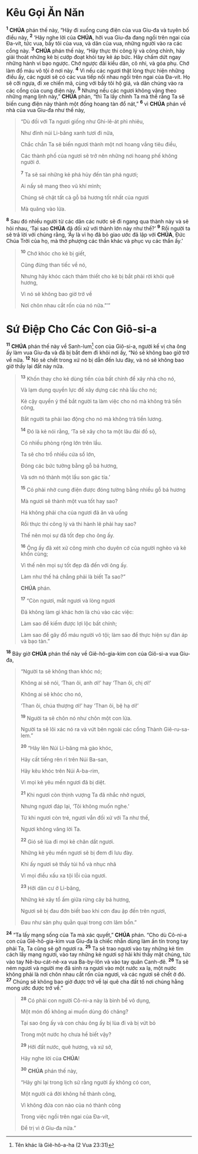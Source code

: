 # Kêu Gọi Ăn Năn
<sup><b>1</b></sup> **CHÚA** phán thế này, “Hãy đi xuống cung điện của vua Giu-đa và tuyên bố điều này, <sup><b>2</b></sup> ‘Hãy nghe lời của **CHÚA**, hỡi vua Giu-đa đang ngồi trên ngai của Đa-vít, tức vua, bầy tôi của vua, và dân của vua, những người vào ra các cổng này. <sup><b>3</b></sup> **CHÚA** phán thế này, “Hãy thực thi công lý và công chính, hãy giải thoát những kẻ bị cướp đoạt khỏi tay kẻ áp bức. Hãy chấm dứt ngay những hành vi bạo ngược. Chớ ngược đãi kiều dân, cô nhi, và góa phụ. Chớ làm đổ máu vô tội ở nơi này. <sup><b>4</b></sup> Vì nếu các ngươi thật lòng thực hiện những điều ấy, các ngươi sẽ có các vua tiếp nối nhau ngồi trên ngai của Đa-vít. Họ sẽ cỡi ngựa, đi xe chiến mã, cùng với bầy tôi hộ giá, và dân chúng vào ra các cổng của cung điện này. <sup><b>5</b></sup> Nhưng nếu các ngươi không vâng theo những mạng lịnh này,” **CHÚA** phán, “thì Ta lấy chính Ta mà thề rằng Ta sẽ biến cung điện này thành một đống hoang tàn đổ nát,” <sup><b>6</b></sup> vì **CHÚA** phán về nhà của vua Giu-đa như thế này,

> “Dù đối với Ta ngươi giống như Ghi-lê-át phì nhiêu,
>
> Như đỉnh núi Li-băng xanh tươi đi nữa,
>
> Chắc chắn Ta sẽ biến ngươi thành một nơi hoang vắng tiêu điều,
>
> Các thành phố của ngươi sẽ trở nên những nơi hoang phế không người ở.
>
> <sup><b>7</b></sup> Ta sẽ sai những kẻ phá hủy đến tàn phá ngươi;
>
> Ai nấy sẽ mang theo vũ khí mình;
>
> Chúng sẽ chặt tất cả gỗ bá hương tốt nhất của ngươi
>
> Mà quăng vào lửa.

<sup><b>8</b></sup> Sau đó nhiều người từ các dân các nước sẽ đi ngang qua thành này và sẽ hỏi nhau, ‘Tại sao **CHÚA** đã đối xử với thành lớn này như thế?’ <sup><b>9</b></sup> Rồi người ta sẽ trả lời với chúng rằng, ‘Ấy là vì họ đã bỏ giao ước đã lập với **CHÚA**, Đức Chúa Trời của họ, mà thờ phượng các thần khác và phục vụ các thần ấy.’

> <sup><b>10</b></sup> Chớ khóc cho kẻ bị giết,
>
> Cũng đừng than tiếc về nó,
>
> Nhưng hãy khóc cách thảm thiết cho kẻ bị bắt phải rời khỏi quê hương,
>
> Vì nó sẽ không bao giờ trở về
>
> Nơi chôn nhau cắt rốn của nó nữa.”’”

# Sứ Điệp Cho Các Con Giô-si-a
<sup><b>11</b></sup> **CHÚA** phán thế này về Sanh-lum[^1-9e12c305-18eb-470d-a64c-af9baa0f3ef8] con của Giô-si-a, người kế vị cha ông ấy làm vua Giu-đa và đã bị bắt đem đi khỏi nơi ấy, “Nó sẽ không bao giờ trở về nữa. <sup><b>12</b></sup> Nó sẽ chết trong xứ nó bị dẫn đến lưu đày, và nó sẽ không bao giờ thấy lại đất này nữa.

> <sup><b>13</b></sup> Khốn thay cho kẻ dùng tiền của bất chính để xây nhà cho nó,
>
> Và lạm dụng quyền lực để xây dựng các nhà lầu cho nó;
>
> Kẻ cậy quyền ỷ thế bắt người ta làm việc cho nó mà không trả tiền công,
>
> Bắt người ta phải lao động cho nó mà không trả tiền lương.
>
> <sup><b>14</b></sup> Đó là kẻ nói rằng, ‘Ta sẽ xây cho ta một lâu đài đồ sộ,
>
> Có nhiều phòng rộng lớn trên lầu.
>
> Ta sẽ cho trổ nhiều cửa sổ lớn,
>
> Đóng các bức tường bằng gỗ bá hương,
>
> Và sơn nó thành một lầu son gác tía.’
>
> <sup><b>15</b></sup> Có phải nhờ cung điện được đóng tường bằng nhiều gỗ bá hương
>
> Mà ngươi sẽ thành một vua tốt hay sao?
>
> Há không phải cha của ngươi đã ăn và uống
>
> Rồi thực thi công lý và thi hành lẽ phải hay sao?
>
> Thế nên mọi sự đã tốt đẹp cho ông ấy.
>
> <sup><b>16</b></sup> Ông ấy đã xét xử công minh cho duyên cớ của người nghèo và kẻ khốn cùng;
>
> Vì thế nên mọi sự tốt đẹp đã đến với ông ấy.
>
> Làm như thế há chẳng phải là biết Ta sao?”
>
> **CHÚA** phán.
>
> <sup><b>17</b></sup> “Còn ngươi, mắt ngươi và lòng ngươi
>
> Đã không làm gì khác hơn là chú vào các việc:
>
> Làm sao để kiếm được lợi lộc bất chính;
>
> Làm sao để gây đổ máu người vô tội; làm sao để thực hiện sự đàn áp và bạo tàn.”

<sup><b>18</b></sup> Bây giờ **CHÚA** phán thế này về Giê-hô-gia-kim con của Giô-si-a vua Giu-đa,

> “Người ta sẽ không than khóc nó;
>
> Không ai sẽ nói, ‘Than ôi, anh ơi!’ hay ‘Than ôi, chị ơi!’
>
> Không ai sẽ khóc cho nó,
>
> ‘Than ôi, chúa thượng ơi!’ hay ‘Than ôi, bệ hạ ơi!’
>
> <sup><b>19</b></sup> Người ta sẽ chôn nó như chôn một con lừa.
>
> Người ta sẽ lôi xác nó ra và vứt bên ngoài các cổng Thành Giê-ru-sa-lem.”
>
> <sup><b>20</b></sup> “Hãy lên Núi Li-băng mà gào khóc,
>
> Hãy cất tiếng rên rỉ trên Núi Ba-san,
>
> Hãy kêu khóc trên Núi A-ba-rim,
>
> Vì mọi kẻ yêu mến ngươi đã bị diệt.
>
> <sup><b>21</b></sup> Khi ngươi còn thịnh vượng Ta đã nhắc nhở ngươi,
>
> Nhưng ngươi đáp lại, ‘Tôi không muốn nghe.’
>
> Từ khi ngươi còn trẻ, ngươi vẫn đối xử với Ta như thế,
>
> Ngươi không vâng lời Ta.
>
> <sup><b>22</b></sup> Gió sẽ lùa đi mọi kẻ chăn dắt ngươi.
>
> Những kẻ yêu mến ngươi sẽ bị đem đi lưu đày.
>
> Khi ấy ngươi sẽ thấy tủi hổ và nhục nhã
>
> Vì mọi điều xấu xa tội lỗi của ngươi.
>
> <sup><b>23</b></sup> Hỡi dân cư ở Li-băng,
>
> Những kẻ xây tổ ấm giữa rừng cây bá hương,
>
> Ngươi sẽ bị đau đớn biết bao khi cơn đau ập đến trên ngươi,
>
> Đau như sản phụ quằn quại trong cơn lâm bồn.”

<sup><b>24</b></sup> “Ta lấy mạng sống của Ta mà xác quyết,” **CHÚA** phán. “Cho dù Cô-ni-a con của Giê-hô-gia-kim vua Giu-đa là chiếc nhẫn dùng làm ấn tín trong tay phải Ta, Ta cũng sẽ gỡ ngươi ra. <sup><b>25</b></sup> Ta sẽ trao ngươi vào tay những kẻ tìm cách lấy mạng ngươi, vào tay những kẻ ngươi sợ hãi khi thấy mặt chúng, tức vào tay Nê-bu-cát-nê-xa vua Ba-by-lôn và vào tay quân Canh-đê. <sup><b>26</b></sup> Ta sẽ ném ngươi và người mẹ đã sinh ra ngươi vào một nước xa lạ, một nước không phải là nơi chôn nhau cắt rốn của ngươi, và các ngươi sẽ chết ở đó. <sup><b>27</b></sup> Chúng sẽ không bao giờ được trở về lại quê cha đất tổ nơi chúng hằng mong ước được trở về.”

> <sup><b>28</b></sup> Có phải con người Cô-ni-a này là bình bể vô dụng,
>
> Một món đồ không ai muốn dùng đó chăng?
>
> Tại sao ông ấy và con cháu ông ấy bị lùa đi và bị vứt bỏ
>
> Trong một nước họ chưa hề biết vậy?
>
> <sup><b>29</b></sup> Hỡi đất nước, quê hương, và xứ sở,
>
> Hãy nghe lời của **CHÚA**!
>
> <sup><b>30</b></sup> **CHÚA** phán thế này,
>
> “Hãy ghi lại trong lịch sử rằng người ấy không có con,
>
> Một người cả đời không hề thành công,
>
> Vì không đứa con nào của nó thành công
>
> Trong việc ngồi trên ngai của Đa-vít,
>
> Để trị vì ở Giu-đa nữa.”

[^1-9e12c305-18eb-470d-a64c-af9baa0f3ef8]: Tên khác là Giê-hô-a-ha (2 Vua 23:31)